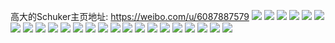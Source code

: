 高大的Schuker主页地址: https://weibo.com/u/6087887579 
![](https://wx4.sinaimg.cn/mw2000/006E09F9ly1h9ingprs8cj32c0340b2c.jpg) 
![](https://wx4.sinaimg.cn/mw2000/006E09F9ly1h9hft08vmvj32c0340u0y.jpg) 
![](https://wx4.sinaimg.cn/mw2000/006E09F9ly1h9hft1o8uzj32c0340kjm.jpg) 
![](https://wx4.sinaimg.cn/mw2000/006E09F9ly1h9gelczeokj30u01hck27.jpg) 
![](https://wx4.sinaimg.cn/mw2000/006E09F9ly1h9gele0qf9j32c0340u0x.jpg) 
![](https://wx4.sinaimg.cn/mw2000/006E09F9ly1h9gelflp69j32c0340qv6.jpg) 
![](https://wx4.sinaimg.cn/mw2000/006E09F9ly1h9gelceneej32c0340u0x.jpg) 
![](https://wx4.sinaimg.cn/mw2000/006E09F9ly1h9gelh3y9sj32c0340b2a.jpg) 
![](https://wx4.sinaimg.cn/mw2000/006E09F9ly1h9f7g9kz0sj31zk1hohdt.jpg) 
![](https://wx4.sinaimg.cn/mw2000/006E09F9ly1h9f7gbnrfej32c0340e82.jpg) 
![](https://wx4.sinaimg.cn/mw2000/006E09F9ly1h9f7gahtouj32c03407wi.jpg) 
![](https://wx4.sinaimg.cn/mw2000/006E09F9ly1h988vet9cmj31o0280x6p.jpg) 
![](https://wx4.sinaimg.cn/mw2000/006E09F9ly1h8jmo9c9voj30dt07rwew.jpg) 
![](https://wx4.sinaimg.cn/mw2000/006E09F9ly1h801d8l7kyj33402c0npf.jpg) 
![](https://wx4.sinaimg.cn/mw2000/006E09F9ly1h6vmzfy3oaj31hc1hcah2.jpg) 
![](https://wx4.sinaimg.cn/mw2000/006E09F9ly1h6ur395vjyj31o02801ky.jpg) 
![](https://wx4.sinaimg.cn/mw2000/006E09F9ly1h5msdyzr3ij32802yo4qr.jpg) 
![](https://wx4.sinaimg.cn/mw2000/006E09F9ly1h534danicvj32yo2yokjo.jpg) 
![](https://wx4.sinaimg.cn/mw2000/006E09F9ly1h4x8h0irkkj32yo280qv8.jpg) 
![](https://wx4.sinaimg.cn/mw2000/006E09F9ly1h4rl86in69j32yo280kjo.jpg) 
![](https://wx4.sinaimg.cn/mw2000/006E09F9ly1h4rl8dpi3ij32yo280qv7.jpg) 
![](https://wx4.sinaimg.cn/mw2000/006E09F9ly1h4qg6y9ao6j32c0340e82.jpg) 
![](https://wx4.sinaimg.cn/mw2000/006E09F9ly1h4qg710kmdj32c0340qv6.jpg) 
![](https://wx4.sinaimg.cn/mw2000/006E09F9ly1h4qg6virfrj32c0340b2a.jpg) 
